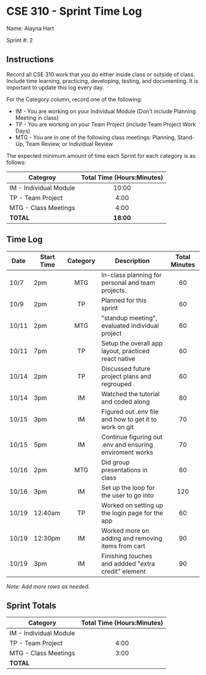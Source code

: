 # CSE 310 - Sprint Time Log

Name: Alayna Hart

Sprint #: 2

## Instructions

Record all CSE 310 work that you do either inside class or outside of class.  Include time learning, practicing, developing, testing, and documenting.  It is important to update this log every day.

For the Category column, record one of the following:
* IM - You are working on your Individual Module (Don't include Planning Meeting in class)
* TP - You are working on your Team Project (include Team Project Work Days)
* MTG - You are in one of the following class meetings: Planning, Stand-Up, Team Review, or Individual Review

The expected minimum amount of time each Sprint for each category is as follows:

|Categroy                       |Total Time (Hours:Minutes)|
|-------------------------------|:------------------------:|
|IM - Individual Module         |          10:00           |
|TP - Team Project              |           4:00           |
|MTG - Class Meetings           |           4:00           |
|**TOTAL**                      |        **18:00**         |

## Time Log

|Date      |Start Time|Category|Description                                             |Total Minutes|
|----------|----------|:------:|--------------------------------------------------------|:-----------:|
|    10/7  |     2pm  |    MTG | In-class planning for personal and team projects.      |     60      |
|   10/9   |     2pm  |    TP  | Planned for this sprint                                |     60      |
|   10/11  |     2pm  |    MTG | "standup meeting", evaluated individual project        |     60      |
|   10/11  |     7pm  |    TP  | Setup the overall app layout, practiced react native   |     60      |
|   10/14  |     2pm  |    TP  | Discussed future project plans and regrouped           |     60      |
|   10/14  |     3pm  |    IM  | Watched the tutorial and coded along                   |     80      |
|   10/15  |     3pm  |    IM  | Figured out .env file and how to get it to work on git |     70      |
|   10/15  |     5pm  |    IM  |Continue figuring out .env and ensuring enviroment works|     70      |
|   10/16  |     2pm  |    MTG | Did group presentations in class                       |     60      |
|   10/16  |     3pm  |    IM  | Set up the loop for the user to go into                |     120     |
|   10/19  |  12:40am |    TP  | Worked on setting up the login page for the app        |     60      |
|   10/19  |  12:30pm |    IM  | Worked more on adding and removing items from cart     |     90      |
|   10/19  |    3pm   |    IM  | Finishing touches and addded "extra credit" element    |     90      |



_Note: Add more rows as needed._

## Sprint Totals

|Category                       |Total Time (Hours:Minutes)| 
|-------------------------------|:------------------------:|
|IM - Individual Module         |                          |   520 min
|TP - Team Project              |       4:00               |
|MTG - Class Meetings           |       3:00               |  
|**TOTAL**                      |                          |
